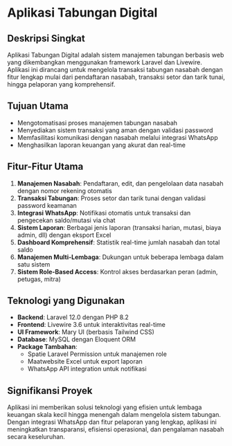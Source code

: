 # Aplikasi Tabungan Digital

## Deskripsi Singkat
Aplikasi Tabungan Digital adalah sistem manajemen tabungan berbasis web yang dikembangkan menggunakan framework Laravel dan Livewire. Aplikasi ini dirancang untuk mengelola transaksi tabungan nasabah dengan fitur lengkap mulai dari pendaftaran nasabah, transaksi setor dan tarik tunai, hingga pelaporan yang komprehensif.

## Tujuan Utama
- Mengotomatisasi proses manajemen tabungan nasabah
- Menyediakan sistem transaksi yang aman dengan validasi password
- Memfasilitasi komunikasi dengan nasabah melalui integrasi WhatsApp
- Menghasilkan laporan keuangan yang akurat dan real-time

## Fitur-Fitur Utama
1. **Manajemen Nasabah**: Pendaftaran, edit, dan pengelolaan data nasabah dengan nomor rekening otomatis
2. **Transaksi Tabungan**: Proses setor dan tarik tunai dengan validasi password keamanan
3. **Integrasi WhatsApp**: Notifikasi otomatis untuk transaksi dan pengecekan saldo/mutasi via chat
4. **Sistem Laporan**: Berbagai jenis laporan (transaksi harian, mutasi, biaya admin, dll) dengan eksport Excel
5. **Dashboard Komprehensif**: Statistik real-time jumlah nasabah dan total saldo
6. **Manajemen Multi-Lembaga**: Dukungan untuk beberapa lembaga dalam satu sistem
7. **Sistem Role-Based Access**: Kontrol akses berdasarkan peran (admin, petugas, mitra)

## Teknologi yang Digunakan
- **Backend**: Laravel 12.0 dengan PHP 8.2
- **Frontend**: Livewire 3.6 untuk interaktivitas real-time
- **UI Framework**: Mary UI (berbasis Tailwind CSS)
- **Database**: MySQL dengan Eloquent ORM
- **Package Tambahan**: 
  - Spatie Laravel Permission untuk manajemen role
  - Maatwebsite Excel untuk export laporan
  - WhatsApp API integration untuk notifikasi

## Signifikansi Proyek
Aplikasi ini memberikan solusi teknologi yang efisien untuk lembaga keuangan skala kecil hingga menengah dalam mengelola sistem tabungan. Dengan integrasi WhatsApp dan fitur pelaporan yang lengkap, aplikasi ini meningkatkan transparansi, efisiensi operasional, dan pengalaman nasabah secara keseluruhan.